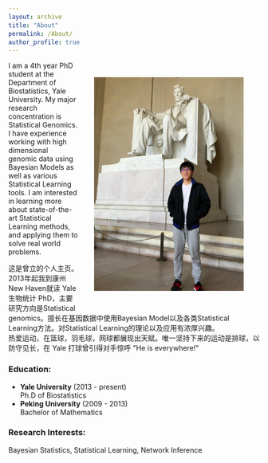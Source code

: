 ```yaml
---
layout: archive
title: "About"
permalink: /About/
author_profile: true
---
```


<img src="/pics/profile_big.png" alt="Drawing" style="width: 300px;float: right;margin:32px" hspace="30px"/>
I am a 4th year PhD student at the Department of Biostatistics, Yale University. My major research concentration is Statistical Genomics. I have experience working with high dimensional genomic data using Bayesian Models as well as various Statistical Learning tools.    
I am interested in learning more about state-of-the-art Statistical Learning methods, and applying them to solve real world problems.

这是曾立的个人主页。   
2013年起我到康州New Haven就读 Yale 生物统计 PhD，主要研究方向是Statistical genomics。擅长在基因数据中使用Bayesian Model以及各类Statistical Learning方法。对Statistical Learning的理论以及应用有浓厚兴趣。       
热爱运动，在篮球，羽毛球，网球都展现出天赋。唯一坚持下来的运动是排球，以防守见长，在 Yale 打球曾引得对手惊呼 "He is everywhere!"   


### Education:
- **Yale University** (2013 - present)   
  Ph.D of Biostatistics
- **Peking University** (2009 - 2013)   
  Bachelor of Mathematics


### Research Interests:
Bayesian Statistics, Statistical Learning, Network Inference
